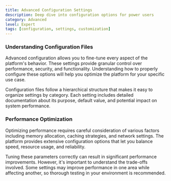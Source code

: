 ```yaml
---
title: Advanced Configuration Settings
description: Deep dive into configuration options for power users
category: Advanced
level: Expert
tags: [configuration, settings, customization]
---
```


### Understanding Configuration Files

Advanced configuration allows you to fine-tune every aspect of the platform's behavior. These settings provide granular control over performance, security, and functionality. Understanding how to properly configure these options will help you optimize the platform for your specific use case.

Configuration files follow a hierarchical structure that makes it easy to organize settings by category. Each setting includes detailed documentation about its purpose, default value, and potential impact on system performance.

### Performance Optimization

Optimizing performance requires careful consideration of various factors including memory allocation, caching strategies, and network settings. The platform provides extensive configuration options that let you balance speed, resource usage, and reliability.

Tuning these parameters correctly can result in significant performance improvements. However, it's important to understand the trade-offs involved. Some settings may improve performance in one area while affecting another, so thorough testing in your environment is recommended.
